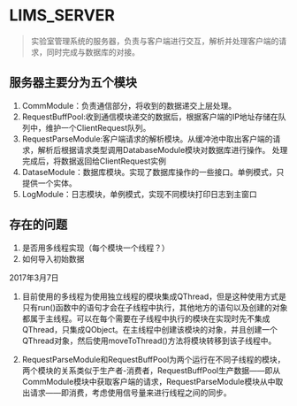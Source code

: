 # LIMS_SERVER

> 实验室管理系统的服务器，负责与客户端进行交互，解析并处理客户端的请求，同时完成与数据库的对接。

## 服务器主要分为五个模块
1. CommModule：负责通信部分，将收到的数据递交上层处理。
2. RequestBuffPool:收到通信模块递交的数据后，根据客户端的IP地址存储在队列中，维护一个ClientRequest队列。
3. RequestParseModule:客户端请求的解析模块。从缓冲池中取出客户端的请求，解析后根据请求类型调用DatabaseModule模块对数据库进行操作。
处理完成后，将数据返回给ClientRequest实例
4. DataseModule：数据库模块。实现了数据库操作的一些接口。单例模式，只提供一个实体。
5. LogModule：日志模块，单例模式，实现不同模块打印日志到主窗口

## 存在的问题
1. 是否用多线程实现（每个模块一个线程？）
2. 如何导入初始数据


2017年3月7日
1. 目前使用的多线程为使用独立线程的模块集成QThread，但是这种使用方式是只有run()函数中的语句才会在子线程中执行，其他地方的语句以及创建的对象都属于主线程。可以在每个需要在子线程中执行的模块在实现时先不集成QThread，只集成QObject。在主线程中创建该模块的对象，并且创建一个QThread对象，然后使用moveToThread()方法将模块转移到该子线程中。

2. RequestParseModule和RequestBuffPool为两个运行在不同子线程的模块，两个模块的关系类似于生产者-消费者，RequestBuffPool生产数据——即从CommModule模块中获取客户端的请求，RequestParseModule模块从中取出请求——即消费，考虑使用信号量来进行线程之间的同步。